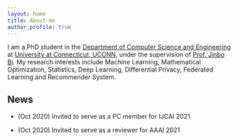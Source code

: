 ```yaml
---
layout: home
title: About me
author_profile: true
---
```


I am a PhD student in the [Department of Computer Science and Engineering](https://www.cse.uconn.edu/) at [University at Connecticut, UCONN](https://uconn.edu/), under the supervision of [Prof. Jinbo Bi](https://jinbo-bi.uconn.edu/). My research interests include Machine Learning, Mathematical Optimization, Statistics, Deep Learning, Differential Privacy, Federated Learning and Recommender System. 

## News

* (Oct 2020) Invited to serve as a PC member for IJCAI 2021

* (Oct 2020) Invited to serve as a reviewer for AAAI 2021


